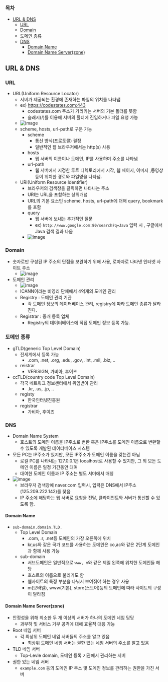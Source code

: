 ### 목차
- [URL & DNS](#url--dns)
  - [URL](#url)
  - [Domain](#domain)
  - [도메인 종류](#도메인-종류)
  - [DNS](#dns)
    - [Domain Name](#domain-name)
    - [Domain Name Server(zone)](#domain-name-serverzone)
## URL & DNS
### URL
- URL(Uniform Resource Locator)
  - 서버가 제공되는 환경에 존재하는 파일의 위치를 나타냄
  - ex) https://codestates.com:443
    - codestates.com 주소가 가리키는 서버의 기본 폴더를 뜻함
    - 슬래시(/)를 이용해 서버의 폴더에 진입하거나 파일 요청 가능
  - ![image](https://user-images.githubusercontent.com/102513932/193194453-099bee46-8870-426e-a096-15bf96e2a94f.png)
  - scheme, hosts, url-path로 구분 가능
    - scheme
      - 통신 방식(프로토콜) 결정
      - 일반적인 웹 브라우저에서는 http(s) 사용
    - hosts
      - 웹 서버의 이름이나 도메인, IP를 사용하며 주소를 나타냄
    - url-path
      - 웹 서버에서 지정한 루트 디렉토리에서 시작, 웹 페이지, 이미지 ,동영상 등이 위치한 경로와 파일명을 나타냄.
  - URI(Uniform Resource Identifier)
    - 브라우저의 검색창을 클릭하면 나타나는 주소
    - URI는 URL을 포함하는 상위개념
    - URL의 기본 요소인 scheme, hosts, url-path에 더해 query, bookmark를 포함
    - query
      - 웹 서버에 보내는 추가적인 질문
      - ex) ```http://www.google.com:80/search?q=Java``` 입력 시 , 구글에서 Java 검색 결과 나옴
    - ![image](https://user-images.githubusercontent.com/102513932/193195146-52450c21-1975-409b-bd77-9604deec78d2.png)

### Domain
- 숫자로만 구성된 IP 주소의 단점을 보완하기 위해 사용, 로마자로 나타낸 인터넷 사이트 주소
  - ![image](https://user-images.githubusercontent.com/102513932/193195325-6506de43-086b-4269-aa74-2e3eb6b61b2d.png)
- 도메인 관리
  - ![image](https://user-images.githubusercontent.com/102513932/193195599-83e9531b-34ab-45ff-9f26-197e9e4b2c8b.png)
  - ICANN이라는 비영리 단체에서 4억개의 도메인 관리
  - Registry : 도메인 관리 기관
    - 각 도메인 정보의 데이터베이스 관리, registry에 따라 도메인 종류가 달라진다.
  - Registrar : 중개 등록 업체
    - Registry의 데이터베이스에 직접 도메인 정보 등록 가능.

### 도메인 종류
- gTLD(generic Top Level Domain)
  - 전세계에서 등록 가능
    - .com, .net, .org, .edu, .gov, .int, .mil, .biz, ..
  - reistrar
    - VERISIGN, 가비아, 후이즈
- ccTLD(country code Top Level Domain)
  - 각국 네트워크 정보센터에서 위임받아 관리
    - .kr, .us, .jp, ..
  - registy
    - 한국인터넷진흥원
  - registrar
    - 가비아, 후이즈


### DNS
- Domain Name System
  - 호스트의 도메인 이름을 IP주소로 변환 혹은 IP주소를 도메인 이름으로 변환할 수 있도록 개발된 데이터베이스 시스템
- 모든 PC는 IP주소가 있지만, 모든 IP주소가 도메인 이름을 갖는건 아님
  - 로컬 PC를 나타내는 127.0.0.1은 localhost로 사용할 수 있지만, 그 외 모든 도메인 이름은 일정 기간동안 대여
  - 대여한 도메인 이름과 IP 주소는 별도 서머에서 매칭
- ![image](https://user-images.githubusercontent.com/102513932/193202810-06de3ba7-d497-4811-ab74-1676e7eeb75c.png)
  - 브라우저 검색창에 naver.com 입력시, 입력은 DNS에서 IP주소(125.209.222.142)를 찾음
  - IP 주소에 해당하는 웹 서버로 요청을 전달, 클라이언트와 서버가 통신할 수 있도록 함.
#### Domain Name
  - ```sub-domain.domain.TLD.```
    - Top Level Domain
      - .com, .r, .net등 도메인의 가장 오른쪽에 위치
      - kr,us와 같은 국가 코드를 사용하는 도메인은 co,ac와 같은 2단계 도메인과 함께 사용 가능
    - sub-domain
      - 서브도메인은 일반적으로 `www, m`와 같은 제일 왼쪽에 위치한 도메인들 해당
      - 호스트의 이름으로 불리기도 함
      - 웹사이트의 특정 부분을 나눠서 보여줘야 하는 경우 사용 
      - m(모바일), www(기본), store(스토어)등의 도메인에 따라 사이트의 구성이 달라짐
#### Domain Name Server(zone)
  - 안정성을 위해 최소한 두 개 이상의 서버가 하나의 도메인 네임 담당
    - 과부하 및 서비스 거부 공격에 대해 효율적 대응 가능
  - Root 네임 서버
    - 각 최상위 도메인 네임 서버들의 주소를 알고 있음
      - 최상위 도메인 네임 서버는 권한 있는 네임 서버의 주소를 알고 있음
  - TLD 네임 서버
    - Top-Levle domain, 도메인 등록 기관에서 관리하는 서버
  - 권한 있는 네임 서버
    - `example.com` 등의 도메인 IP 주소 및 도메인 정보를 관리하는 권한을 가진 서버
